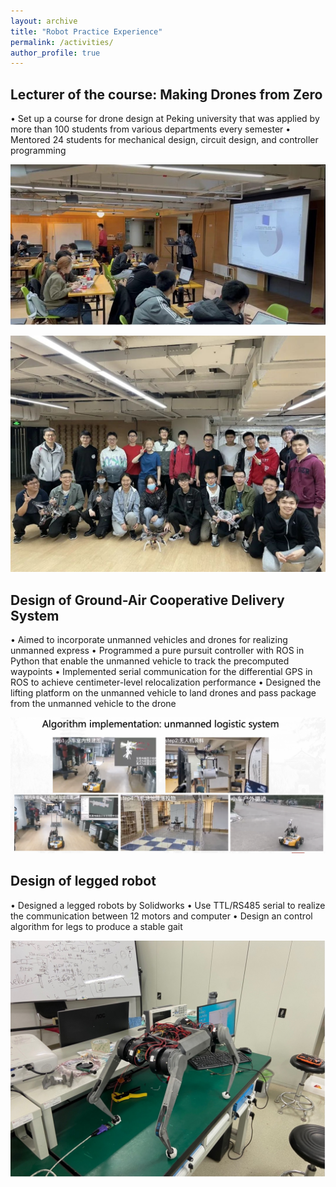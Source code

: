 ```yaml
---
layout: archive
title: "Robot Practice Experience"
permalink: /activities/
author_profile: true
---
```


## Lecturer of the course: Making Drones from Zero 

• Set up a course for drone design at Peking university that was applied by more than 100 students from various departments every semester
• Mentored 24 students for mechanical design, circuit design, and controller programming


![lecturer](/images/lecturer.jpg#pic_center)

![Course](/images/Course.jpeg#pic_center)

## Design of Ground-Air Cooperative Delivery System

• Aimed to incorporate unmanned vehicles and drones for realizing unmanned express
• Programmed a pure pursuit controller with ROS in Python that enable the unmanned vehicle to track the precomputed waypoints
• Implemented serial communication for the differential GPS in ROS to achieve centimeter-level relocalization performance
• Designed the lifting platform on the unmanned vehicle to land drones and pass package from the unmanned vehicle to the drone

![unmanned delivery](/images/unmanned_delivery.png)

## Design of legged robot
• Designed a legged robots by Solidworks 
• Use TTL/RS485 serial to realize the communication between 12 motors and computer
• Design an control algorithm for legs to produce a stable gait

![legged robot](/images/legged_robot.jpg)

<!-- ## Self-balance Car -->


